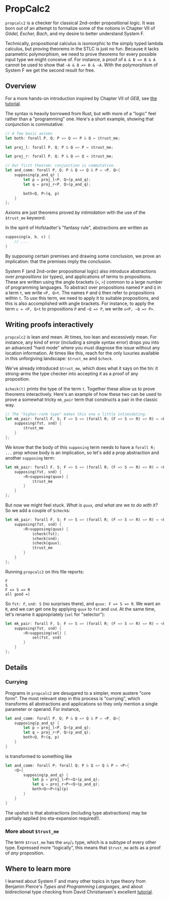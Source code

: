 # PropCalc2

`propcalc2` is a checker for classical 2nd-order propositional logic.
It was born out of an attempt to formalize some of the notions in Chapter VII of
_Gödel, Escher, Bach_, and my desire to better understand System F.

Technically, propositional calculus is isomorphic to the simply typed lambda
calculus, but proving theorems in the STLC is just no fun.
Because it lacks parametric polymorphism, we need to prove theorems for every
possible input type we might conceive of.
For instance, a proof of `A & B => B & A` cannot be used to show that `~A & B =>
B & ~A`.
With the polymorphism of System F we get the second result for free.

## Overview

For a more hands-on introduction inspired by Chapter VII of _GEB_, see [the tutorial](./tutorial.pc2).

The syntax is heavily borrowed from Rust, but with more of a "logic" feel rather
than a "programming" one.
Here's a short example, showing that conjunction is commutative:

```rust
// A few basic axioms
let both: forall P, Q; P => Q => P & Q = $trust_me;

let proj_l: forall P, Q; P & Q => P = $trust_me;

let proj_r: forall P, Q; P & Q => Q = $trust_me;

// Our first theorem: conjunction is commutative.
let and_comm: forall P, Q; P & Q => Q & P = <P, Q>{
    supposing(p_and_q) {
        let p = proj_l<P, Q>(p_and_q);
        let q = proj_r<P, Q>(p_and_q);

        both<Q, P>(q, p)
    }
};
```

Axioms are just theorems proved _by intimidation_ with the use of the
`$trust_me` keyword.

In the spirit of Hofstadter's "fantasy rule", abstractions are written as

```rust
supposing(a, b, c) {
    // ...
}
```

By _supposing_ certain premises and drawing some conclusion, we prove an
implication: that the premises imply the conclusion.

System F (and 2nd-order propositional logic) also introduce abstractions over
_propositions_ (or types), and applications of terms to propositions.
These are written using the angle brackets (`<`, `>`) common to a large number
of programming languages.
To abstract over propositions named `P` and `Q` in a term `t`, we write `<P, Q>t`.
The names `P` and `Q` then refer to propositions within `t`.
To _use_ this term, we need to apply it to suitable propositions, and this is
also accomplished with angle brackets.
For instance, to apply the term `u = <P, Q>t` to propositions `P` and `~Q => P`,
we write `u<P, ~Q => P>`.

## Writing proofs interactively

`propcalc2` is lean and mean.
At times, too lean and excessively mean.
For instance, any kind of error (including a simple syntax error) drops you into
an advanced "hard mode" where you must diagnose the issue without any location
information.
At times like this, reach for the only luxuries available in this unforgiving
landscape: `$trust_me` and `$check`.

We've already introduced `$trust_me`, which does what it says on the tin: it
strong-arms the type checker into accepting it as a proof of any proposition.

`$check(t)` prints the type of the term `t`.
Together these allow us to prove theorems interactively.
Here's an example of how these two can be used to prove a somewhat tricky
`mk_pair` term that constructs a pair in the classic way.

```rust
// The "higher-rank type" makes this one a little intimidating.
let mk_pair: forall F, S; F => S => (forall R; (F => S => R) => R) = <F, S>{
    supposing(fst, snd) {
        $trust_me
    }
};
```

We know that the body of this `supposing` term needs to have a `forall R; ...`
prop whose body is an implication, so let's add a prop abstraction and another
`supposing` term:

```rust
let mk_pair: forall F, S; F => S => (forall R; (F => S => R) => R) = <F, S>{
    supposing(fst, snd) {
        <R>supposing(quux) {
            $trust_me
        }
    }
};
```

But now we might feel stuck.
_What is `quux`, and what are we to do with it?_
So we add a couple of `$check`s:

```rust
let mk_pair: forall F, S; F => S => (forall R; (F => S => R) => R) = <F, S>{
    supposing(fst, snd) {
        <R>supposing(quux) {
            $check(fst);
            $check(snd);
            $check(quux);
            $trust_me
        }
    }
};
```

Running `propcalc2` on this file reports:

```
F
S
F => S => R
all good =)
```

So `fst: F`, `snd: S` (no surprises there), and `quux: F => S => R`.
We want an `R`, and we can get one by applying `quux` to `fst` and `snd`.
At the same time, let's rename it appropriately (`sel` for "selector"):

```rust
let mk_pair: forall F, S; F => S => (forall R; (F => S => R) => R) = <F, S>{
    supposing(fst, snd) {
        <R>supposing(sel) {
            sel(fst, snd)
        }
    }
};
```

## Details

### Currying

Programs in `propcalc2` are desugared to a simpler, more austere "core form".
The most relevant step in this process is "currying", which transforms all
abstractions and applications so they only mention a single parameter or operand.
For instance,

```rust
let and_comm: forall P, Q; P & Q => Q & P = <P, Q>{
    supposing(p_and_q) {
        let p = proj_l<P, Q>(p_and_q);
        let q = proj_r<P, Q>(p_and_q);
        both<Q, P>(q, p)
    }
}
```

is transformed to something like

```rust
let and_comm: forall P; forall Q; P & Q => Q & P = <P>{
    <Q>{
        supposing(p_and_q) {
            let p = proj_l<P><Q>(p_and_q);
            let q = proj_r<P><Q>(p_and_q);
            both<Q><P>(q)(p)
        }
    }
}
```

The upshot is that abstractions (including type abstractions) may be partially
applied (no eta-expansion required!).

### More about `$trust_me`

The term `$trust_me` has the `any`/`⊥` type, which is a subtype of every other
type.
Expressed more "logically", this means that `$trust_me` acts as a proof of _any_
proposition.

## Where to learn more

I learned about System F and many other topics in type theory from Benjamin
Pierce's _Types and Programming Languages_, and about bidirectional type
checking from David Christiansen's excellent
[tutorial](https://davidchristiansen.dk/tutorials/nbe/).
